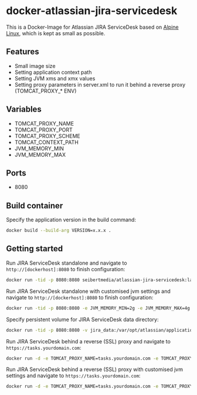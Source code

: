 # docker-atlassian-jira-servicedesk

This is a Docker-Image for Atlassian JIRA ServiceDesk based on [Alpine Linux](http://alpinelinux.org/), which is kept as small as possible.

## Features

* Small image size
* Setting application context path
* Setting JVM xms and xmx values
* Setting proxy parameters in server.xml to run it behind a reverse proxy (TOMCAT_PROXY_* ENV)

## Variables

* TOMCAT_PROXY_NAME
* TOMCAT_PROXY_PORT
* TOMCAT_PROXY_SCHEME
* TOMCAT_CONTEXT_PATH
* JVM_MEMORY_MIN
* JVM_MEMORY_MAX

## Ports
* 8080

## Build container
Specify the application version in the build command:

```bash
docker build --build-arg VERSION=x.x.x .                                                        
```

## Getting started

Run JIRA ServiceDesk standalone and navigate to `http://[dockerhost]:8080` to finish configuration:

```bash
docker run -tid -p 8080:8080 seibertmedia/atlassian-jira-servicedesk:latest
```

Run JIRA ServiceDesk standalone with customised jvm settings and navigate to `http://[dockerhost]:8080` to finish configuration:

```bash
docker run -tid -p 8080:8080 -e JVM_MEMORY_MIN=2g -e JVM_MEMORY_MAX=4g seibertmedia/atlassian-jira-servicedesk:latest
```

Specify persistent volume for JIRA ServiceDesk data directory:

```bash
docker run -tid -p 8080:8080 -v jira_data:/var/opt/atlassian/application-data/jira seibertmedia/atlassian-jira-servicedesk:latest
```

Run JIRA ServiceDesk behind a reverse (SSL) proxy and navigate to `https://tasks.yourdomain.com`:

```bash
docker run -d -e TOMCAT_PROXY_NAME=tasks.yourdomain.com -e TOMCAT_PROXY_PORT=443 -e TOMCAT_PROXY_SCHEME=https seibertmedia/atlassian-jira-servicedesk:latest
```

Run JIRA ServiceDesk behind a reverse (SSL) proxy with customised jvm settings and navigate to `https://tasks.yourdomain.com`:

```bash
docker run -d -e TOMCAT_PROXY_NAME=tasks.yourdomain.com -e TOMCAT_PROXY_PORT=443 -e TOMCAT_PROXY_SCHEME=https -e JVM_MEMORY_MIN=2g -e JVM_MEMORY_MAX=4g seibertmedia/atlassian-jira-servicedesk:latest
```
